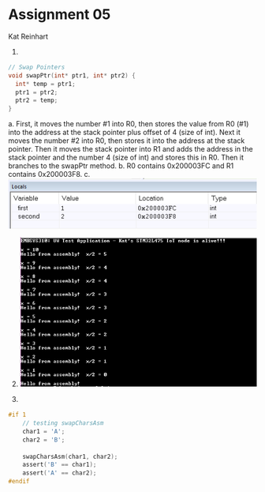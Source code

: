 # Assignment 05
Kat Reinhart

1. 

```c
// Swap Pointers
void swapPtr(int* ptr1, int* ptr2) {
  int* temp = ptr1;
  ptr1 = ptr2;
  ptr2 = temp;
}
```

a. First, it moves the number #1 into R0, then stores the value from R0 (#1) into the address at the stack pointer plus offset of 4 (size of int). Next it moves the number #2 into R0, then stores it into the address at the stack pointer. Then it moves the stack pointer into R1 and adds the address in the stack pointer and the number 4 (size of int) and stores this in R0. Then it branches to the swapPtr method.
b.  R0 contains 0x200003FC and R1 contains 0x200003F8.
c. ![stack](./stack.png)

2. ![term](./terminal.png)

3. 
```c
#if 1 
    // testing swapCharsAsm
    char1 = 'A';
    char2 = 'B';
    
    swapCharsAsm(char1, char2);
    assert('B' == char1);
    assert('A' == char2);
#endif
```